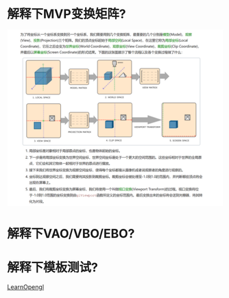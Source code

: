 # 解释下MVP变换矩阵?
![alt text](image.png)

# 解释下VAO/VBO/EBO?

# 解释下模板测试?
[LearnOpengl](https://learnopengl-cn.github.io/04%20Advanced%20OpenGL/02%20Stencil%20testing/)


